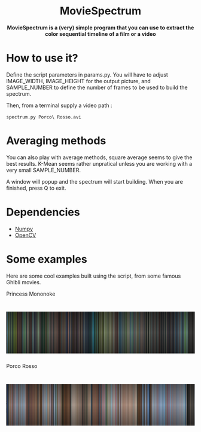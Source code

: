 <h1 align="center">
    MovieSpectrum
</h1>
<p align="center">
<b>MovieSpectrum is a (very) simple program that you can use to extract the color sequential timeline of a film or a video</b>
</p>

# How to use it?
Define the script parameters in params.py.
You will have to adjust IMAGE_WIDTH, IMAGE_HEIGHT for the output picture, and SAMPLE_NUMBER to define the number of frames to be used to build the spectrum.

Then, from a terminal supply a video path :

    spectrum.py Porco\ Rosso.avi

# Averaging methods
You can also play with average methods, square average seems to give the best results.
K-Mean seems rather unpratical unless you are working with a very small SAMPLE_NUMBER.

A window will popup and the spectrum will start building. When you are finished, press Q to exit.

# Dependencies
* <a href="https://github.com/numpy/numpy">Numpy</a>
* <a href="https://github.com/opencv/opencv">OpenCV</a>

# Some examples
Here are some cool examples built using the script, from some famous Ghibli movies.

Princess Mononoke

<h1 align="center">
    <img src="examples/mononoke.png">
</h1>

Porco Rosso

<h1 align="center">
    <img src="examples/porco_rosso.png">
</h1>
